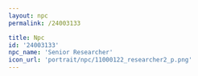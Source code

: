 ```yaml
---
layout: npc
permalink: /24003133

title: Npc
id: '24003133'
npc_name: 'Senior Researcher'
icon_url: 'portrait/npc/11000122_researcher2_p.png'
---
```

